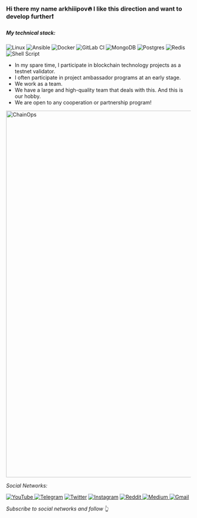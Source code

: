 ### Hi there my name arkhiiipov:fire: I like this direction and want to develop further:exclamation:

##### My technical stack:

![Linux](https://img.shields.io/badge/Linux-FCC624?style=for-the-badge&logo=linux&logoColor=black)
![Ansible](https://img.shields.io/badge/ansible-%231A1918.svg?style=for-the-badge&logo=ansible&logoColor=white)
![Docker](https://img.shields.io/badge/docker-%230db7ed.svg?style=for-the-badge&logo=docker&logoColor=white)
![GitLab CI](https://img.shields.io/badge/gitlab%20ci-%23181717.svg?style=for-the-badge&logo=gitlab&logoColor=green)
![MongoDB](https://img.shields.io/badge/MongoDB-%234ea94b.svg?style=for-the-badge&logo=mongodb&logoColor=white)
![Postgres](https://img.shields.io/badge/postgres-%23316192.svg?style=for-the-badge&logo=postgresql&logoColor=white)
![Redis](https://img.shields.io/badge/redis-%23DD0031.svg?style=for-the-badge&logo=redis&logoColor=white)
![Shell Script](https://img.shields.io/badge/shell_script-%23121011.svg?style=for-the-badge&logo=gnu-bash&logoColor=white)

* In my spare time, I participate in blockchain technology projects as a testnet validator.
* I often participate in project ambassador programs at an early stage.
* We work as a team.
* We have a large and high-quality team that deals with this. And this is our hobby.
* We are open to any cooperation or partnership program!

<img src="https://media.giphy.com/media/vd3gFQKHEe92rEdsy3/giphy.gif" alt="ChainOps"  width="1000" />


*Social Networks:*

<a href="https://www.youtube.com/channel/UCEAO6OZPcjETC5oq9AEj-nA">![YouTube](https://img.shields.io/badge/ChainOps-%23FF0000.svg?style=for-the-badge&logo=YouTube&logoColor=white) </a>
<a href="https://t.me/ChainOps">![Telegram](https://img.shields.io/badge/Telegram-2CA5E0?style=for-the-badge&logo=telegram&logoColor=white)</a>
<a href="https://twitter.com/ChainOps">![Twitter](https://img.shields.io/badge/Twitter-%231DA1F2.svg?style=for-the-badge&logo=Twitter&logoColor=white)</a>
<a href="https://www.instagram.com/arkhiiipov/">![Instagram](https://img.shields.io/badge/Instagram-%23E4405F.svg?style=for-the-badge&logo=Instagram&logoColor=white)</a>
<a href="https://www.reddit.com/user/ArkhipovAleksandr">![Reddit](https://img.shields.io/badge/Reddit-FF4500?style=for-the-badge&logo=reddit&logoColor=white)
<a href="https://medium.com/@ChainOps">![Medium](https://img.shields.io/badge/Medium-12100E?style=for-the-badge&logo=medium&logoColor=white)
<a href="mailto:arkhipovvv1996@gmail.com">![Gmail](https://img.shields.io/badge/Gmail-D14836?style=for-the-badge&logo=gmail&logoColor=white)</a>

*Subscribe to social networks and follow* :point_up_2:
  
  

